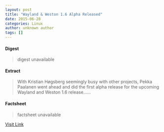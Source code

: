 ```yaml
---
layout: post
title: "Wayland & Weston 1.6 Alpha Released"
date: 2015-06-28
categories: Linux
author: unknown author
tags: []
---
```



#### Digest
>digest unavailable

#### Extract
>With Kristian Høgsberg seemingly busy with other projects, Pekka Paalanen went ahead and did the first alpha release for the upcoming Wayland and Weston 1.6 release......

#### Factsheet
>factsheet unavailable

[Visit Link](http://www.phoronix.com/vr.php?view=MTc3MDU)


